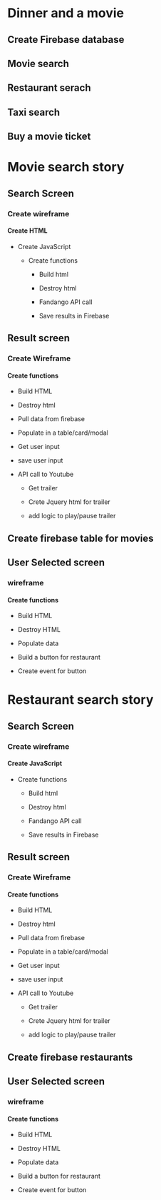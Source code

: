 # Dinner and a movie


## Create Firebase database

## Movie search

## Restaurant serach

## Taxi search

## Buy a movie ticket


# Movie search story


## Search Screen

### Create wireframe

#### Create HTML

- Create JavaScript

	- Create functions

		- Build html

		- Destroy html

		- Fandango API call

		- Save results in Firebase

## Result screen

### Create Wireframe

#### Create functions

- Build HTML

- Destroy html

- Pull data from firebase

- Populate in a table/card/modal

- Get user input

- save user input

- API call to Youtube

	- Get trailer

	- Crete Jquery html for trailer

	- add logic to play/pause trailer

## Create firebase table for movies

## User Selected screen

### wireframe

#### Create functions

- Build HTML

- Destroy HTML

- Populate data

- Build a button for restaurant

- Create event for button


# Restaurant search story


## Search Screen

### Create wireframe

#### Create JavaScript

- Create functions

	- Build html

	- Destroy html

	- Fandango API call

	- Save results in Firebase

## Result screen

### Create Wireframe

#### Create functions

- Build HTML

- Destroy html

- Pull data from firebase

- Populate in a table/card/modal

- Get user input

- save user input

- API call to Youtube

	- Get trailer

	- Crete Jquery html for trailer

	- add logic to play/pause trailer

## Create firebase restaurants

## User Selected screen

### wireframe

#### Create functions

- Build HTML

- Destroy HTML

- Populate data

- Build a button for restaurant

- Create event for button


